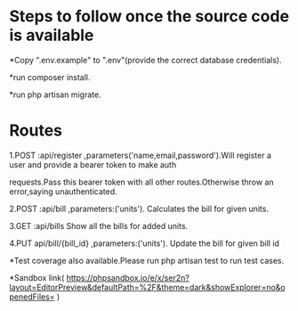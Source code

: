# Steps to follow once the source code is available



*Copy ".env.example" to ".env"(provide the correct database credentials).

*run composer install.

*run php artisan migrate.



# Routes

1.POST :api/register ,parameters('name,email,password').Will register a user and provide a bearer token to make auth

requests.Pass this bearer token with all other routes.Otherwise throw an error,saying unauthenticated.



2.POST :api/bill ,parameters:('units'). Calculates the bill for given units.



3.GET :api/bills Show all the bills for added units.



4.PUT api/bill/{bill_id} ,parameters:('units'). Update the bill for given bill id

*Test coverage also available.Please run php artisan test to run test cases. 

*Sandbox link( https://phpsandbox.io/e/x/ser2n?layout=EditorPreview&defaultPath=%2F&theme=dark&showExplorer=no&openedFiles= )
